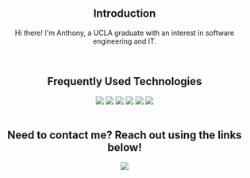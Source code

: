 <br>
<h2 align="center">Introduction</h2>

<p align="center">Hi there! I'm Anthony, a UCLA graduate with an interest in software engineering and IT.</p>

<br>
<h2 align="center">Frequently Used Technologies</h2>

<div align="center">
  <img src="https://img.shields.io/badge/C++%20-%2314354C.svg?&style=for-the-badge&logo=C++&logoColor=white">   <img src="https://img.shields.io/badge/Java-ED8B00?style=for-the-badge&logo=java&logoColor=white">   <img src="https://img.shields.io/badge/Kotlin%20-%23323330.svg?&style=for-the-badge&logo=Kotlin&logoColor=%23F7DF1E">   <img src="https://img.shields.io/badge/Python%20-%23E34F26.svg?&style=for-the-badge&logo=Python&logoColor=white">   <img src="https://img.shields.io/badge/SQL%20-%231572B6.svg?&style=for-the-badge&logo=SQL&logoColor=white">   <img src="https://img.shields.io/badge/git%20-%23F05033.svg?&style=for-the-badge&logo=git&logoColor=white"/>
  
</div>

<br>
<h2 align="center">Need to contact me? Reach out using the links below!</h2>
<p align="center">
  <a href="https://www.linkedin.com/in/la-anthony/"><img src="https://img.shields.io/badge/linkedin-%230077B5.svg?&style=for-the-badge&logo=linkedin&logoColor=white"/></a>
  
</p>
